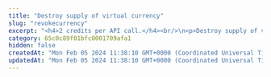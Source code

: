 ```yaml
---
title: "Destroy supply of virtual currency"
slug: "revokecurrency"
excerpt: "<h4>2 credits per API call.</h4><br/>\n<p>Destroy supply of virtual currency linked on the given accountId. Method decreases the total supply of the currency.<br/>\nThis method creates Ledger transaction with operationType REVOKE with undefined counterAccountId.</p>"
category: 65c0c89f01bfc0001709afa1
hidden: false
createdAt: "Mon Feb 05 2024 11:38:10 GMT+0000 (Coordinated Universal Time)"
updatedAt: "Mon Feb 05 2024 11:38:10 GMT+0000 (Coordinated Universal Time)"
---
```

